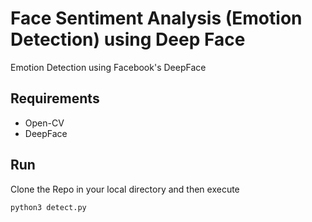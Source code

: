 # Face Sentiment Analysis (Emotion Detection) using Deep Face 
Emotion Detection using Facebook's DeepFace 

## Requirements 
* Open-CV
* DeepFace

## Run 
Clone the Repo in your local directory and then execute
```sh
python3 detect.py
```
